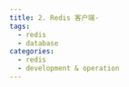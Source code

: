 ```yaml
---
title: 2. Redis 客户端-
tags:
  - redis
  - database
categories:
  - redis
  - development & operation
---
```


<!-- more -->
